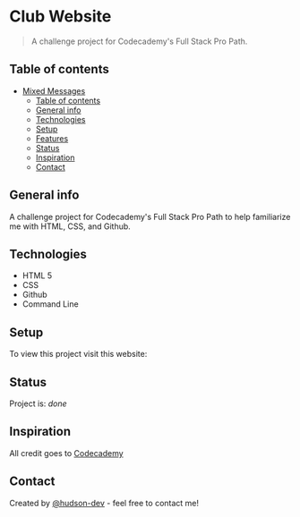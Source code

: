 # Club Website
> A challenge project for Codecademy's Full Stack Pro Path.

## Table of contents
- [Mixed Messages](#club-website)
  - [Table of contents](#table-of-contents)
  - [General info](#general-info)
  - [Technologies](#technologies)
  - [Setup](#setup)
  - [Features](#features)
  - [Status](#status)
  - [Inspiration](#inspiration)
  - [Contact](#contact)

## General info
A challenge project for Codecademy's Full Stack Pro Path to help familiarize me with HTML, CSS, and Github.

## Technologies
* HTML 5
* CSS
* Github
* Command Line

## Setup
To view this project visit this website: 

## Status
Project is: _done_

## Inspiration
All credit goes to [Codecademy](https://www.codecademy.com/learn)

## Contact
Created by [@hudson-dev](https://github.com/hudson-dev) - feel free to contact me!
